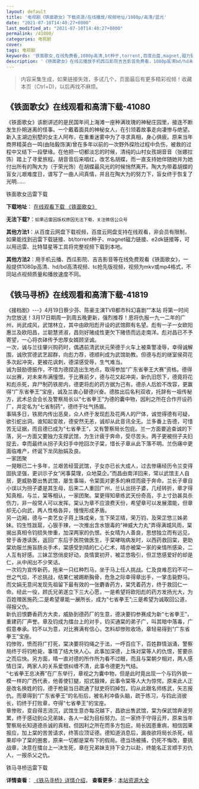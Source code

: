 ```yaml
---
layout: default
title: '电视剧《铁面歌女》下载资源/在线播放/视频地址/1080p/高清/蓝光'
date: "2021-07-10T14:40:27+0800"
last_modified_at: "2021-07-10T14:40:27+0800"
permalink: /41080/
categories: 电视剧
cover:
tags: 电视剧
keywords: '铁面歌女,在线免费看,1080p高清,bt种子,torrent,百度云盘,magnet,磁力链,迅雷下载资源'
description: '《铁面歌女》在线云播放手机西瓜影院吉吉影音免费看，1080p高清bd/hd未删减完整版和tc抢先枪版，mkv/mp4格式，附带bt/torrent种子、magnet/磁力链、百度云盘、网盘资源迅雷下载链接'
---
```


>内容采集生成，如果链接失效，多试几个，页面最后有更多精彩视频！收藏本页（Ctrl+D)，以后再找不麻烦。


## 《铁面歌女》在线观看和高清下载-41080

《铁面歌女》该剧讲述的是民国年间上海滩一座种满玫瑰的神秘庄园里，接连不断发生扑朔迷离的怪事。一个戴着面具的神秘女人，在引领着故事走向凄惨与绝望。新入主湖边别墅的女主人阿布，在重重迷雾中为了寻求真相，身心俱疲。原来当年商界精英白一鸣(由陆毅饰演)曾在多年以前的一次野外探险过程中负伤，被救的过程中又结下一段孽缘。在他把一切都淡忘的时候，清纯的山村女孩胡音音（张娜拉饰）踏上了寻爱旅程。胡音音后来唱红，改艺名胡蝶，而一直支持她伴随她并为她付出所有的陶大为（于荣光饰）在胡蝶最风光的时候悄然离开。陶大为带着胡蝶的盲女儿艰难度日，谱写了一曲人间真情，并且在陶大为的努力下，盲女终于恢复了光明……


铁面歌女迅雷下载

**下载地址**： [在线观看下载 《铁面歌女》](https://www.993dy.com//vod-detail-id-11242.html) 


**无法下载?**：`如果迅雷因版权原因无法下载，关注微信公众号 `

**其他方法1**：从百度云网盘下载视频，百度云网盘支持在线观看，非会员有限制，如果能找到迅雷下载链接、bt/torrent种子、magnet磁力链接、e2dk链接等，可以用迅雷、比特彗星等工具将完整视频下载到本地。

**其他方法2**：用手机云播、西瓜影院、吉吉影音等在线免费观看《铁面歌女》，一般提供1080p高清、hd/bd高清视频、tc抢先版视频，视频为mkv或mp4格式，不同站点视频质量和播放速度不同。


## 《铁马寻桥》在线观看和高清下载-41819

《接档剧》---》4月19日蔡少芬、陈豪主演TVB都市科幻喜剧“”本站 将第一时间为您放送！3月17日期周一到周五晚更新，强烈推荐！恩将仇报﻿一九一二年的广州，尚武成风，武馆林立，其中由欧阳彪开设的武馆颇有名望。彪有一子一女欧阳惠兰及欧阳昌，兰聪慧贤淑，昌则好赌成性更欠下赌债而远走南洋。彪对昌已不予寄望，一心将衣砵传予忠厚女婿顾坚诚。<br />一次，诚与兰往肇兴购药时，偶遇前清武状元荣德于火车上被乘警凌辱，幸得诚解围，诚欣赏德武艺超群，向彪力荐，德顺利成为武馆助教。但德与彪的继室侯荷花多次起冲突，更被花讽刺，德深感受辱，生气难当。<br />诚为鼓励德振作，不惜为德捏造出生地点，取得参加“广东省拳王大赛&rdquo;资格。德得以出赛，对未来布满憧憬。于比赛前夕，德与花又起冲突，新仇旧怨下，德竟将花和彪杀死，弃尸制药铁房内，德更将彪的药方据为己有。德杀人后脸不改容，更赢得“广东省拳王&rdquo;宝座，诚及兰衷心替德兴奋。德胜出后名利双收，托辞有一祖传秘方，武术总会会长及警察局长以“七省拳王”为德的囊中物，因利之所在合作开设药厂，并定名为“七省制药“，德终于吐气扬眉。<br />事隔多日，铁房内传出恶臭，众人终于发现彪及花两人的尸体，诚觉得德有可疑，欲引蛇出洞。谁知起变故，德安然无恙，诚却从此音讯全无。兰多番上告德，可惜苦无证据，而且德已成为“七省拳王”，又有警察局长包庇。兰一方面要追查诚的下落，另一方面又要独力支撑武馆，为生计疲于奔命，受尽苦头。两子更被拐子夫妇捉去，幸而最终从拐子夫妇手中抢回次子棠，惜长子章从此下落不明。兰伤痛中更面临难产，终诞下龙凤胎娟及良。<br />一家团聚<br />一晃眼已二十多年，兰艰苦经营武馆，子女亦已长大成人，过去惨痛经历令兰变得固执坚强，更训示子女&ldquo;闲事莫理，众地莫企。&rdquo;而昌由南洋回来，常以武馆主人自居，更威胁要出售武馆，屡生事端，令棠面对更多的麻烦而疲于奔命。兰长子章自小误以为拐子婆是其生母，后来二人重回广州，兰认出拐子婆，几经转折，章才得知真相，与兰，棠等相认，一家团聚。棠更得知章练武天份奇高，手上寸劲甚具杀伤力，非一般常人可以发挥。棠认为章不应浪费天份，希望章可以发展潜能，但章却无心向武，两人性格各异，慢慢形成矛盾。<br />另一边厢，德与一卖艺女子蒋上珠成亲，生下荣芷晴，荣万钧，及荣芷悠三姊弟妹。钧生性跋扈，心狠手辣，一次推出含水银毒的“神威大力丸&rdquo;弄得满城风雨，棠揭出真相令钧损失惨重，加深两家的仇恨。长女晴为人善良，思想独立而有远见，曾于香港读医，返回广东后于医院做医生，于棠哮喘病发时，以西药救回棠，更助棠劝服兰施盲肠炎手术，棠感受到晴的仁心仁术，晴亦被棠一家的亲情所感染，二人互有好感。三妹芷悠俏皮好动，良情窦初开，被芷悠吸引，但芷悠感爱好的却是仁，从中闹出不少笑话。<br />一次钧为宣传新药，拖来一只红种烈马，坐于马上任人挑战。仁及良难忍钧不可一世之气焰，不忿挑战，结果仁被踢断胸骨，危急之际幸得章出手，一掌击毙野马。而文娟无意间发现先祖留下最有效的一张麝香药方，棠凭着药方，终于救回仁一命。经此一役，顾氏兄弟遂立下三大心愿，一是希望将欧阳彪的药方发扬光大，为百姓赠医施药;二是希望章能一展所长，成为“七省拳王”;三是希望为诚取回公道，得报父仇。<br />新仇旧恨麝香药方大卖，威胁到德药厂的生意，德决要钧参赛成为新“七省拳王”，重建药厂声誉。章及钧成为擂台上的对手，钧买通棠的弟子广，叫其暗中落毒，广假意奉承。钧不以为意，对比赛满有信心，怎料却惨败收场，章轻易得到&ldquo;广东省拳王&rdquo;宝座。<br />钧惨败，愤而将广打死，棠决要将钧绳之于法，一呼百应下，百姓群情汹涌，警察局终于将钧枪毙，事情了结大快人心。此事加深德，上珠对棠等人的仇恨，誓要杀之而后快。另方面，晴一直对德的所作所为看不过眼，而且与棠朝夕相对，两人感情日深，两家人的关系爱恨纠缠不清，此事令德更为气结。<br />“七省拳王总决赛&rdquo;在广东举行，章视之为囊中物，但是此时竟出现一个与钧外貌一模一样的广西代表，他善使钉腿，招式狠辣，此事令棠等人大为惊愕。原来此人正是改名换姓的钧，德于枪毙当日疏通了狱吏将钧掉包，钧从此跟名师练武，矢志报仇。而章得到“广东省拳王&rdquo;的名衔后，被名利冲昏头脑，疏于练习，与钧此消彼长，钧终于打败章，夺得“七省拳王”的宝座。<br />章惨败，变自得志消沉，武馆生意亦每况越下，昌欲出售武馆，棠为保武馆奔波劳累，终于感动到众兄弟妹，各人一起为目标努力。兰一家终于守得云开，原来当年警察局长知道德杀诚的真相，但因利之所在而多方包庇，局长因患重病，相信因果报应，加上棠的苦苦请求，终答应顶证德。德知道消息后，漏夜欲将局长杀死，结果却中了棠的圈套，原来一切都是棠布下的假局。德当场被捕，仍死不悔改，要挑战章，决意在擂台上一决生死，章在兄弟妹支持下全力以赴，终能名正言顺手刃仇人，一报杀父之仇。


铁马寻桥迅雷下载

**详情查看**： [《铁马寻桥》详情介绍](/movie/41819/)， **查看更多**：[本站资源大全](/movie/t/all/)

